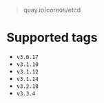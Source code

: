 > quay.io/coreos/etcd

# Supported tags
- `v3.0.17`
- `v3.1.10`
- `v3.1.12`
- `v3.1.14`
- `v3.2.18`
- `v3.3.4`

